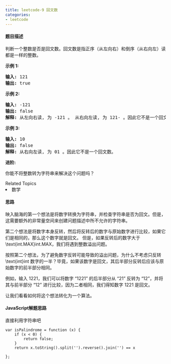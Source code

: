 ```yaml
---
title: leetcode-9 回文数
categories: 
- leetcode
---
```

#### 题目描述

<p>判断一个整数是否是回文数。回文数是指正序（从左向右）和倒序（从右向左）读都是一样的整数。</p>

<p><strong>示例 1:</strong></p>

<pre><strong>输入:</strong> 121
<strong>输出:</strong> true
</pre>
<!--more-->
<p><strong>示例&nbsp;2:</strong></p>

<pre><strong>输入:</strong> -121
<strong>输出:</strong> false
<strong>解释:</strong> 从左向右读, 为 -121 。 从右向左读, 为 121- 。因此它不是一个回文数。
</pre>

<p><strong>示例 3:</strong></p>

<pre><strong>输入:</strong> 10
<strong>输出:</strong> false
<strong>解释:</strong> 从右向左读, 为 01 。因此它不是一个回文数。
</pre>

<p><strong>进阶:</strong></p>

<p>你能不将整数转为字符串来解决这个问题吗？</p>
<div><div>Related Topics</div><div><li>数学</li></div></div>

#### 思路
映入脑海的第一个想法是将数字转换为字符串，并检查字符串是否为回文。但是，这需要额外的非常量空间来创建问题描述中所不允许的字符串。

第二个想法是将数字本身反转，然后将反转后的数字与原始数字进行比较，如果它们是相同的，那么这个数字就是回文。
但是，如果反转后的数字大于 \text{int.MAX}int.MAX，我们将遇到整数溢出问题。

按照第二个想法，为了避免数字反转可能导致的溢出问题，为什么不考虑只反转 \text{int}int 数字的一半？毕竟，如果该数字是回文，其后半部分反转后应该与原始数字的前半部分相同。

例如，输入 1221，我们可以将数字 “1221” 的后半部分从 “21” 反转为 “12”，并将其与前半部分 “12” 进行比较，因为二者相同，我们得知数字 1221 是回文。

让我们看看如何将这个想法转化为一个算法。


#### JavaScript解题思路
直接利用字符串吧

```
var isPalindrome = function (x) {
    if (x < 0) {
        return false;
    }
    return x.toString().split('').reverse().join('') == x

};
```